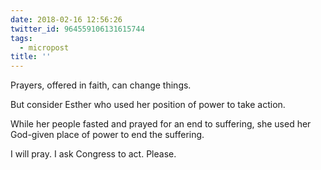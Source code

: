 ```yaml
---
date: 2018-02-16 12:56:26
twitter_id: 964559106131615744
tags:
  - micropost
title: ''
---
```


Prayers, offered in faith, can change things.

But consider Esther who used her position of power to take action.

While her people fasted and prayed for an end to suffering, she used her God-given place of power to end the suffering.

I will pray. I ask Congress to act. Please.
